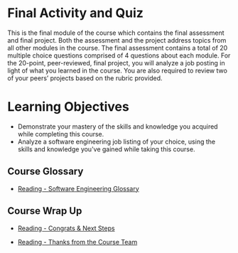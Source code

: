 # Final Activity and Quiz

This is the final module of the course which contains the final assessment and final project. Both the assessment and the project address topics from all other modules in the course. The final assessment contains a total of 20 multiple choice questions comprised of 4 questions about each module. For the 20-point, peer-reviewed, final project, you will analyze a job posting in light of what you learned in the course. You are also required to review two of your peers’ projects based on the rubric provided.

# Learning Objectives

- Demonstrate your mastery of the skills and knowledge you acquired while completing this course.
- Analyze a software engineering job listing of your choice, using the skills and knowledge you've gained while taking this course.

## Course Glossary

- [Reading - Software Engineering Glossary](https://cf-courses-data.s3.us.cloud-object-storage.appdomain.cloud/IBM-CS0131EN-SkillsNetwork/readings/Module%206/Software_Engineering_Glossary.md.html)

## Course Wrap Up

- [Reading - Congrats & Next Steps](https://www.coursera.org/learn/introduction-to-software-engineering/supplement/2CdD8/congrats-next-steps)

- [Reading - Thanks from the Course Team](https://www.coursera.org/learn/introduction-to-software-engineering/supplement/F2njn/thanks-from-the-course-team)